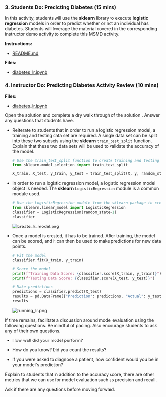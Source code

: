### 3. Students Do: Predicting Diabetes (15 mins)

In this activity, students will use the **sklearn** library to execute **logistic regression** models in order to predict whether or not an individual has diabetes. Students will leverage the material covered in the corresponding instructor demo activity to complete this MSMD activity.

**Instructions:**

* [README.md](Activities/02-Stu_Diabetes/README.md)

**Files:**

* [diabetes_lr.ipynb](Activities/02-Stu_Diabetes/Unsolved/diabetes_lr.ipynb)

### 4. Instructor Do: Predicting Diabetes Activity Review (10 mins)

**Files:**

* [diabetes_lr.ipynb](Activities/02-Stu_Diabetes/Solved/diabetes_lr.ipynb)

Open the solution and complete a dry walk through of the solution . Answer any questions that students have.

* Reiterate to students that in order to run a logistic regression model, a training and testing data set are required. A single data set can be split into these two subsets using the **sklearn** `train_test_split` function. Explain that these two data sets will be used to validate the accuracy of the model.

    ```python
    # Use the train_test_split function to create training and testing data sets
    from sklearn.model_selection import train_test_split

    X_train, X_test, y_train, y_test = train_test_split(X, y, random_state=1, stratify=y)
    ```

* In order to run a logistic regression model, a logistic regression model object is needed. The **sklearn** `LogisticRegression` module is a common module used.

    ```python
    # Use the LogisticRegression module from the sklearn package to create a model
    from sklearn.linear_model import LogisticRegression
    classifier = LogisticRegression(random_state=1)
    classifier
    ```

    ![create_lr_model.png](Images/create_lr_model.png)

* Once a model is created, it has to be trained. After training, the model can be scored, and it can then be used to make predictions for new data points.

    ```python
    # Fit the model
    classifier.fit(X_train, y_train)

    # Score the model
    print(f"Training Data Score: {classifier.score(X_train, y_train)}")
    print(f"Testing Data Score: {classifier.score(X_test, y_test)}")

    # Make predictions
    predictions = classifier.predict(X_test)
    results = pd.DataFrame({"Prediction": predictions, "Actual": y_test}).reset_index(drop=True)
    results
    ```

    ![running_lr.png](Images/running_lr.png)

If time remains, facilitate a discussion around model evaluation using the following questions. Be mindful of pacing. Also encourage students to ask any of their own questions.

* How well did your model perform?

* How do you know? Did you count the results?

* If you were asked to diagnose a patient, how confident would you be in your model's prediction?

Explain to students that in addition to the accuracy score, there are other metrics that we can use for model evaluation such as precision and recall.

Ask if there are any questions before moving forward.
